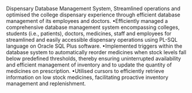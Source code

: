 Dispensary Database Management System, 
Streamlined operations and optimised the college dispensary experience through efficient database management of its employees and doctors.
•Efficiently managed a comprehensive database management system encompassing colleges, students (i.e., patients), doctors, medicines, staff and employees for streamlined and easily accessible dispensary operations using PL-SQL language on Oracle SQL Plus software.
•Implemented triggers within the database system to automatically reorder medicines when stock levels fall below predefined thresholds, thereby ensuring uninterrupted availability and efficient management of inventory and to update the quantity of medicines on prescription.
•Utilised cursors to efficiently retrieve information on low stock medicines, facilitating proactive inventory management and replenishment.
